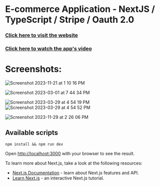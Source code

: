 # E-commerce Application - NextJS / TypeScript / Stripe / Oauth 2.0  

### [Click here to visit the website](https://ubiquitous-pika-92346c.netlify.app)


### [Click here to watch the app's video](https://youtu.be/wZ_pa0ZlNaQ)
 
 
# Screenshots:

![Screenshot 2023-11-21 at 1 10 16 PM](https://github.com/ashish-augustine/nextjs-typescript-ecommerce-application/assets/2153396/ec1b4b5b-0b8d-466c-8444-198d372bde76)




![Screenshot 2023-03-01 at 7 44 34 PM](https://user-images.githubusercontent.com/2153396/227244001-abd106d4-ef01-4136-8f1b-ffe6c5424d00.png)

![Screenshot 2023-03-29 at 4 54 19 PM](https://user-images.githubusercontent.com/2153396/228579573-c203051a-fc29-4489-b157-2de0981a9a4d.png)
![Screenshot 2023-03-29 at 4 54 52 PM](https://user-images.githubusercontent.com/2153396/228579984-82d8a32b-f15a-466b-91a3-adeae0fba8f8.png)

![Screenshot 2023-11-29 at 2 26 06 PM](https://github.com/ashish-augustine/nextjs-typescript-ecommerce-application/assets/2153396/239530cb-21f9-4a1c-b628-605a5f7e87a0) 



## Available scripts
``` 
npm install && npm run dev 
```

Open [http://localhost:3000](http://localhost:3000) with your browser to see the result.

To learn more about Next.js, take a look at the following resources:

- [Next.js Documentation](https://nextjs.org/docs) - learn about Next.js features and API.
- [Learn Next.js](https://nextjs.org/learn) - an interactive Next.js tutorial.
